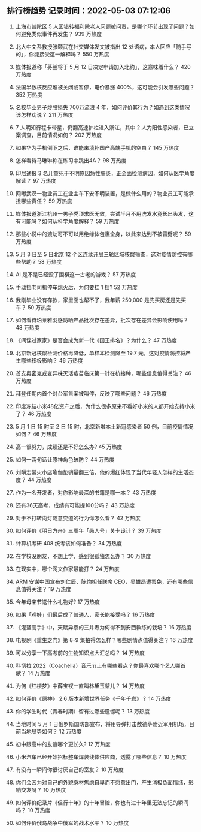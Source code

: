 
## 排行榜趋势 记录时间：2022-05-03 07:12:06
  
  1. 上海市普陀区 5 人因错转福利院老人问题被问责，是哪个环节出现了问题？如何避免类似事件再发生？ 939 万热度
    
  2. 北大中文系教授张颐武在社交媒体发文被指出 12 处语病，本人回应「随手写的」，你能接受这一解释吗？ 550 万热度
    
  3. 媒体报道称「芬兰将于 5 月 12 日决定申请加入北约」，这意味着什么？ 420 万热度
    
  4. 法国半数核反应堆被关闭或暂停，电价暴涨 400%，这可能会引发哪些问题？ 352 万热度
    
  5. 名校毕业男子炒股损失 700万流浪 4 年，如何评价其行为？如遇到这类情况该怎样劝说？ 211 万热度
    
  6. 7 人明知行程卡带星，仍翻高速护栏进入浙江，其中 2 人为阳性感染者，已立案调查，目前情况如何？ 202 万热度
    
  7. 如果华为手机倒下之后，谁能来填补国产高端手机的空白？ 145 万热度
    
  8. 怎样看待马琳琳称在练习中跳出4A？ 98 万热度
    
  9. 印尼通报 3 名儿童死于不明原因急性肝炎，正全面检测病因，如何从医学角度解读？ 97 万热度
    
  10. 网曝武汉一物业员工在业主车下安不明装置，是做什么用的？物业员工可能承担哪些责任？ 59 万热度
    
  11. 媒体报道浙江杭州一男子秃顶求医无效，尝试半月不用洗发水竟长出头发，这有可能吗？如何从科学角度解释？ 59 万热度
    
  12. 那些小说中的渡劫可不可以用绝缘体包裹全身，以此来达到不被雷劈呢？ 59 万热度
    
  13. 5 月 3 日至 5 日北京 12 个区连续开展三轮区域核酸筛查，这对疫情防控有哪些帮助？ 58 万热度
    
  14. AI 是不是已经毁了围棋这一古老的游戏？ 57 万热度
    
  15. 手动挡老司机停车熄火后，为何要挂 1 挡? 52 万热度
    
  16. 我刚毕业没有存款，家里面也帮不了，我年薪 250,000 是先买房还是先买车？ 50 万热度
    
  17. 如何看待珀莱雅羽感防晒产品批次存在差异，批次存在差异会影响使用吗？ 48 万热度
    
  18. 《间谍过家家》是否会成为新一代《国王排名》？为什么？ 47 万热度
    
  19. 北京新冠核酸检测价格再降低，单样本检测降至 19.7 元，这对疫情防控将产生哪些积极影响？ 46 万热度
    
  20. 首支奥密克戎变异株灭活疫苗临床第一针在杭接种，哪些信息值得关注？ 46 万热度
    
  21. 拜登任期内首个对台军售案被叫停，反映了哪些问题？ 46 万热度
    
  22. 印度冻结小米48亿资产之后，为什么很多原来不看好小米的人都开始支持小米了？ 46 万热度
    
  23. 5 月 1 日 15 时至 2 日 15 时，北京新增本土新冠感染者 50 例，目前疫情情况如何？ 46 万热度
    
  24. 高一很努力，成绩还是不好怎么办? 45 万热度
    
  25. 如何一两句话让原神角色破防？ 44 万热度
    
  26. 刘畊宏带火小店瑜伽垫销量翻三倍，他的爆红体现了当代年轻人怎样的生活态度？ 44 万热度
    
  27. 作为一名开发者，对你影响最深的书籍是哪一本？ 43 万热度
    
  28. 还有36天高考，成绩有可能提100分吗？ 43 万热度
    
  29. 对于不打转向灯随意变道的行为你怎么看？ 42 万热度
    
  30. 如何评价《明日方舟》三周年「愚人号」关卡设计？ 39 万热度
    
  31. 计算机考研 408 统考该如何准备？ 34 万热度
    
  32. 在学校没朋友，不想上学，感到很孤独怎么办？ 30 万热度
    
  33. 在现实中，哪个网文作家最能打？ 24 万热度
    
  34. ARM 安谋中国宣布刘仁辰、陈恂担任联席 CEO，吴雄昂遭罢免，还有哪些信息值得关注？ 19 万热度
    
  35. 今年母亲节送什么礼物好? 17 万热度
    
  36. 如果「鸡娃」们最后成了普通人，家长能接受吗？ 16 万热度
    
  37. 《灌篮高手》中，天赋异禀的三井寿为何得不到安西教练的栽培？ 16 万热度
    
  38. 电视剧《重生之门》第 8-9 集拍得怎么样？哪些剧情点值得关注？ 16 万热度
    
  39. 可以分享一下高考前的生物知识点大汇总吗？ 14 万热度
    
  40. 科切拉 2022（Coachella）音乐节上有哪些看点？你最喜欢哪个艺人哪首歌？ 14 万热度
    
  41. 为何《红楼梦》中薛宝钗一直叫林黛玉颦儿？ 14 万热度
    
  42. 如何评价《原神》 2.6 版本新增世界任务《千年千岩》？ 14 万热度
    
  43. 你的学生时代（青春时期）留有过哪些遗憾呢？ 13 万热度
    
  44. 当地时间 5 月 1 日俄罗斯国防部宣布，将用导弹打击敖德萨附近军用机场，目前当地局势如何？ 12 万热度
    
  45. 初中跟高中的友谊哪个更长久? 12 万热度
    
  46. 小米汽车已经开始招标整车焊装线体供应商，透露了哪些信息？ 10 万热度
    
  47. 有没有一瞬间你很讨厌自己的室友？ 10 万热度
    
  48. 你们会因为对自己的外貌身材焦虑自卑而不愿意出门，产生消极负面情绪，影响交友吗？ 10 万热度
    
  49. 如何评价纪录片《侣行十年》的十年冒险，你也有过十年里无法忘记的瞬间吗？ 10 万热度
    
  50. 如何评价俄乌战争中俄军的战术水平？ 10 万热度
    